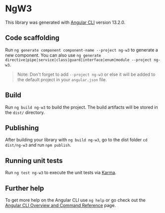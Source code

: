 # NgW3

This library was generated with [Angular CLI](https://github.com/angular/angular-cli) version 13.2.0.

## Code scaffolding

Run `ng generate component component-name --project ng-w3` to generate a new component. You can also use `ng generate directive|pipe|service|class|guard|interface|enum|module --project ng-w3`.
> Note: Don't forget to add `--project ng-w3` or else it will be added to the default project in your `angular.json` file. 

## Build

Run `ng build ng-w3` to build the project. The build artifacts will be stored in the `dist/` directory.

## Publishing

After building your library with `ng build ng-w3`, go to the dist folder `cd dist/ng-w3` and run `npm publish`.

## Running unit tests

Run `ng test ng-w3` to execute the unit tests via [Karma](https://karma-runner.github.io).

## Further help

To get more help on the Angular CLI use `ng help` or go check out the [Angular CLI Overview and Command Reference](https://angular.io/cli) page.
